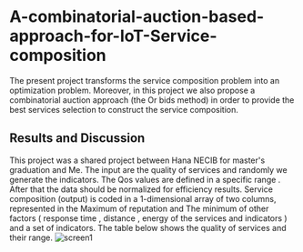 # A-combinatorial-auction-based-approach-for-IoT-Service-composition
The present project transforms the service composition problem into an optimization problem. Moreover, in this project we also propose a combinatorial auction approach (the Or bids method) in order to provide the best services selection to construct the service composition.

## Results and Discussion
This project was a shared project between Hana NECIB for master's graduation and Me.
The input are the quality of services and randomly we generate the indicators. The Qos values are defined in a specific range . After that the data should be normalized for efficiency results. Service composition (output) is coded in a 1-dimensional array of two columns, represented in the Maximum of reputation and The minimum of other factors ( response time , distance , energy of the services and indicators ) and a set of indicators. The table below shows the quality of services and their range.
![screen1](https://user-images.githubusercontent.com/40090186/181361086-b7439c63-f46e-44e7-88b8-7799a374a336.PNG)
